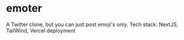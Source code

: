 # emoter
A Twitter clone, but you can just post emoji's only. Tech stack: NextJS, TailWind, Vercel deployment
